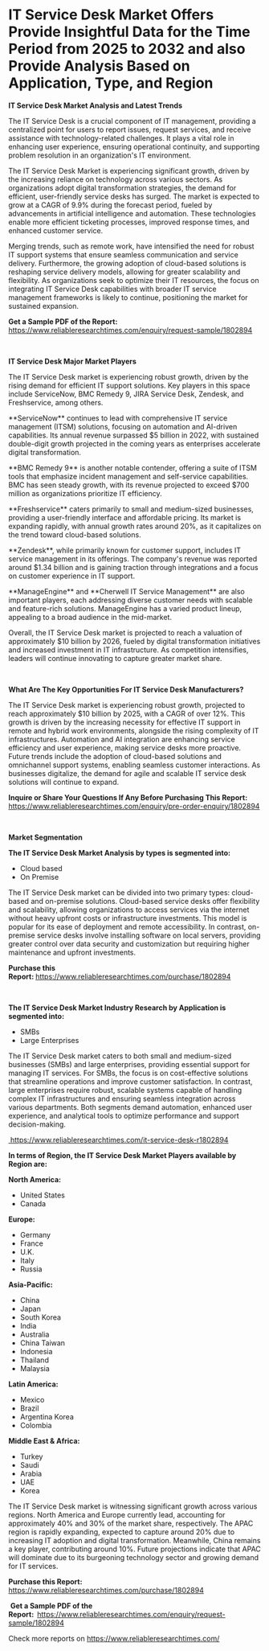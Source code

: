 <p><h1>IT Service Desk Market Offers Provide Insightful Data for the Time Period from 2025 to 2032 and also Provide Analysis Based on Application, Type, and Region</h1></p><p><strong>IT Service Desk Market Analysis and Latest Trends</strong></p>
<p><p>The IT Service Desk is a crucial component of IT management, providing a centralized point for users to report issues, request services, and receive assistance with technology-related challenges. It plays a vital role in enhancing user experience, ensuring operational continuity, and supporting problem resolution in an organization's IT environment.</p><p>The IT Service Desk Market is experiencing significant growth, driven by the increasing reliance on technology across various sectors. As organizations adopt digital transformation strategies, the demand for efficient, user-friendly service desks has surged. The market is expected to grow at a CAGR of 9.9% during the forecast period, fueled by advancements in artificial intelligence and automation. These technologies enable more efficient ticketing processes, improved response times, and enhanced customer service.</p><p>Merging trends, such as remote work, have intensified the need for robust IT support systems that ensure seamless communication and service delivery. Furthermore, the growing adoption of cloud-based solutions is reshaping service delivery models, allowing for greater scalability and flexibility. As organizations seek to optimize their IT resources, the focus on integrating IT Service Desk capabilities with broader IT service management frameworks is likely to continue, positioning the market for sustained expansion.</p></p>
<p><strong>Get a Sample PDF of the Report:&nbsp;</strong> <a href="https://www.reliableresearchtimes.com/enquiry/request-sample/1802894?utm_campaign=3037&utm_medium=2&utm_source=Github&utm_content=ia&utm_term=10032025&utm_id=it-service-desk">https://www.reliableresearchtimes.com/enquiry/request-sample/1802894</a></p>
<p>&nbsp;</p>
<p><strong>IT Service Desk Major Market Players</strong></p>
<p><p>The IT Service Desk market is experiencing robust growth, driven by the rising demand for efficient IT support solutions. Key players in this space include ServiceNow, BMC Remedy 9, JIRA Service Desk, Zendesk, and Freshservice, among others.</p><p>**ServiceNow** continues to lead with comprehensive IT service management (ITSM) solutions, focusing on automation and AI-driven capabilities. Its annual revenue surpassed $5 billion in 2022, with sustained double-digit growth projected in the coming years as enterprises accelerate digital transformation.</p><p>**BMC Remedy 9** is another notable contender, offering a suite of ITSM tools that emphasize incident management and self-service capabilities. BMC has seen steady growth, with its revenue projected to exceed $700 million as organizations prioritize IT efficiency.</p><p>**Freshservice** caters primarily to small and medium-sized businesses, providing a user-friendly interface and affordable pricing. Its market is expanding rapidly, with annual growth rates around 20%, as it capitalizes on the trend toward cloud-based solutions.</p><p>**Zendesk**, while primarily known for customer support, includes IT service management in its offerings. The company's revenue was reported around $1.34 billion and is gaining traction through integrations and a focus on customer experience in IT support.</p><p>**ManageEngine** and **Cherwell IT Service Management** are also important players, each addressing diverse customer needs with scalable and feature-rich solutions. ManageEngine has a varied product lineup, appealing to a broad audience in the mid-market.</p><p>Overall, the IT Service Desk market is projected to reach a valuation of approximately $10 billion by 2026, fueled by digital transformation initiatives and increased investment in IT infrastructure. As competition intensifies, leaders will continue innovating to capture greater market share.</p></p>
<p>&nbsp;</p>
<p><strong>What Are The Key Opportunities For IT Service Desk Manufacturers?</strong></p>
<p><p>The IT Service Desk market is experiencing robust growth, projected to reach approximately $10 billion by 2025, with a CAGR of over 12%. This growth is driven by the increasing necessity for effective IT support in remote and hybrid work environments, alongside the rising complexity of IT infrastructures. Automation and AI integration are enhancing service efficiency and user experience, making service desks more proactive. Future trends include the adoption of cloud-based solutions and omnichannel support systems, enabling seamless customer interactions. As businesses digitalize, the demand for agile and scalable IT service desk solutions will continue to expand.</p></p>
<p><strong>Inquire or Share Your Questions If Any Before Purchasing This Report:</strong> <a href="https://www.reliableresearchtimes.com/enquiry/pre-order-enquiry/1802894?utm_campaign=3037&utm_medium=2&utm_source=Github&utm_content=ia&utm_term=10032025&utm_id=it-service-desk">https://www.reliableresearchtimes.com/enquiry/pre-order-enquiry/1802894</a></p>
<p>&nbsp;</p>
<p><strong>Market Segmentation</strong></p>
<p><strong>The IT Service Desk Market Analysis by types is segmented into:</strong></p>
<p><ul><li>Cloud based</li><li>On Premise</li></ul></p>
<p><p>The IT Service Desk market can be divided into two primary types: cloud-based and on-premise solutions. Cloud-based service desks offer flexibility and scalability, allowing organizations to access services via the internet without heavy upfront costs or infrastructure investments. This model is popular for its ease of deployment and remote accessibility. In contrast, on-premise service desks involve installing software on local servers, providing greater control over data security and customization but requiring higher maintenance and upfront investments.</p></p>
<p><strong>Purchase this Report:&nbsp;</strong><a href="https://www.reliableresearchtimes.com/purchase/1802894?utm_campaign=3037&utm_medium=2&utm_source=Github&utm_content=ia&utm_term=10032025&utm_id=it-service-desk">https://www.reliableresearchtimes.com/purchase/1802894</a></p>
<p>&nbsp;</p>
<p><strong>The IT Service Desk Market Industry Research by Application is segmented into:</strong></p>
<p><ul><li>SMBs</li><li>Large Enterprises</li></ul></p>
<p><p>The IT Service Desk market caters to both small and medium-sized businesses (SMBs) and large enterprises, providing essential support for managing IT services. For SMBs, the focus is on cost-effective solutions that streamline operations and improve customer satisfaction. In contrast, large enterprises require robust, scalable systems capable of handling complex IT infrastructures and ensuring seamless integration across various departments. Both segments demand automation, enhanced user experience, and analytical tools to optimize performance and support decision-making.</p></p>
<p><a href="https://www.reliableresearchtimes.com/it-service-desk-r1802894?utm_campaign=3037&utm_medium=2&utm_source=Github&utm_content=ia&utm_term=10032025&utm_id=it-service-desk">&nbsp;https://www.reliableresearchtimes.com/it-service-desk-r1802894</a></p>
<p><strong>In terms of Region, the IT Service Desk Market Players available by Region are:</strong></p>
<p>
    <p> <strong> North America: </strong>
        <ul>
            <li>United States</li>
            <li>Canada</li>
        </ul>
        </p> 
    <p> <strong> Europe: </strong>
        <ul>
            <li>Germany</li>
            <li>France</li>
            <li>U.K.</li>
            <li>Italy</li>
            <li>Russia</li>
        </ul>
        </p> 
    <p> <strong> Asia-Pacific: </strong>
        <ul>
            <li>China</li>
            <li>Japan</li>
            <li>South Korea</li>
            <li>India</li>
            <li>Australia</li>
            <li>China Taiwan</li>
            <li>Indonesia</li>
            <li>Thailand</li>
            <li>Malaysia</li>
        </ul>
        </p> 
    <p> <strong> Latin America: </strong>
        <ul>
            <li>Mexico</li>
            <li>Brazil</li>
            <li>Argentina Korea</li>
            <li>Colombia</li>
        </ul>
        </p> 
    <p> <strong> Middle East & Africa: </strong>
        <ul>
            <li>Turkey</li>
            <li>Saudi</li>
            <li>Arabia</li>
            <li>UAE</li>
            <li>Korea</li>
        </ul>
    </p>
    </p>
<p><p>The IT Service Desk market is witnessing significant growth across various regions. North America and Europe currently lead, accounting for approximately 40% and 30% of the market share, respectively. The APAC region is rapidly expanding, expected to capture around 20% due to increasing IT adoption and digital transformation. Meanwhile, China remains a key player, contributing around 10%. Future projections indicate that APAC will dominate due to its burgeoning technology sector and growing demand for IT services.</p></p>
<p><strong>Purchase this Report: </strong><a href="https://www.reliableresearchtimes.com/purchase/1802894?utm_campaign=3037&utm_medium=2&utm_source=Github&utm_content=ia&utm_term=10032025&utm_id=it-service-desk">https://www.reliableresearchtimes.com/purchase/1802894</a></p>
<p>&nbsp;<strong>Get a Sample PDF of the Report:&nbsp;&nbsp;</strong><a href="https://www.reliableresearchtimes.com/enquiry/request-sample/1802894?utm_campaign=3037&utm_medium=2&utm_source=Github&utm_content=ia&utm_term=10032025&utm_id=it-service-desk">https://www.reliableresearchtimes.com/enquiry/request-sample/1802894</a></p>
<p><strong></strong></p>
<p>Check more reports on <a href="https://www.reliableresearchtimes.com/?utm_campaign=3037&utm_medium=2&utm_source=Github&utm_content=ia&utm_term=10032025&utm_id=it-service-desk">https://www.reliableresearchtimes.com/</a></p>